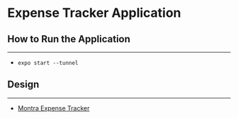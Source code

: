 # Expense Tracker Application

## How to Run the Application
---
- `expo start --tunnel`

## Design 
---
- [Montra Expense Tracker](https://www.figma.com/file/QKHUQclKx1DxuAEuRu1Vds/Montra---Expense-Tracker-UI-Kit-(Community)?type=design&node-id=223%3A1&mode=design&t=XXOCrU8DpgjWJx0O-1)